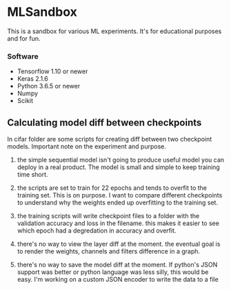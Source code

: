 # MLSandbox

This is a sandbox for various ML experiments. It's for educational purposes and for fun.

### Software ###

* Tensorflow 1.10 or newer
* Keras 2.1.6
* Python 3.6.5 or newer
* Numpy
* Scikit

## Calculating model diff between checkpoints

In cifar folder are some scripts for creating diff between two checkpoint models. Important note on the experiment and purpose.

1. the simple sequential model isn't going to produce useful model you can deploy in a real product. The model is small and simple to keep training time short.

2. the scripts are set to train for 22 epochs and tends to overfit to the training set. This is on purpose. I want to compare different checkpoints to understand why the weights ended up overfitting to the training set.

3. the training scripts will write checkpoint files to a folder with the validation accuracy and loss in the filename. this makes it easier to see which epoch had a degredation in accuracy and overfit.

4. there's no way to view the layer diff at the moment. the eventual goal is to render the weights, channels and filters difference in a graph.

5. there's no way to save the model diff at the moment. If python's JSON support was better or python language was less silly, this would be easy. I'm working on a custom JSON encoder to write the data to a file
